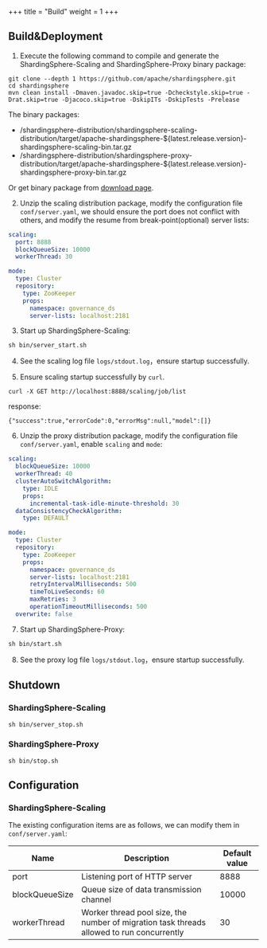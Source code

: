+++
title = "Build"
weight = 1
+++

## Build&Deployment

1. Execute the following command to compile and generate the ShardingSphere-Scaling and ShardingSphere-Proxy binary package:

```
git clone --depth 1 https://github.com/apache/shardingsphere.git
cd shardingsphere
mvn clean install -Dmaven.javadoc.skip=true -Dcheckstyle.skip=true -Drat.skip=true -Djacoco.skip=true -DskipITs -DskipTests -Prelease
```

The binary packages:
- /shardingsphere-distribution/shardingsphere-scaling-distribution/target/apache-shardingsphere-${latest.release.version}-shardingsphere-scaling-bin.tar.gz
- /shardingsphere-distribution/shardingsphere-proxy-distribution/target/apache-shardingsphere-${latest.release.version}-shardingsphere-proxy-bin.tar.gz

Or get binary package from [download page]( https://shardingsphere.apache.org/document/current/en/downloads/ ).

2. Unzip the scaling distribution package, modify the configuration file `conf/server.yaml`, we should ensure the port does not conflict with others, and modify the resume from break-point(optional) server lists:

```yaml
scaling:
  port: 8888
  blockQueueSize: 10000
  workerThread: 30

mode:
  type: Cluster
  repository:
    type: ZooKeeper
    props:
      namespace: governance_ds
      server-lists: localhost:2181
```

3. Start up ShardingSphere-Scaling:

```
sh bin/server_start.sh
```

4. See the scaling log file `logs/stdout.log`，ensure startup successfully.

5. Ensure scaling startup successfully by `curl`.

```
curl -X GET http://localhost:8888/scaling/job/list
```

response:

```
{"success":true,"errorCode":0,"errorMsg":null,"model":[]}
```

6. Unzip the proxy distribution package, modify the configuration file `conf/server.yaml`, enable `scaling` and `mode`:
```yaml
scaling:
  blockQueueSize: 10000
  workerThread: 40
  clusterAutoSwitchAlgorithm:
    type: IDLE
    props:
      incremental-task-idle-minute-threshold: 30
  dataConsistencyCheckAlgorithm:
    type: DEFAULT

mode:
  type: Cluster
  repository:
    type: ZooKeeper
    props:
      namespace: governance_ds
      server-lists: localhost:2181
      retryIntervalMilliseconds: 500
      timeToLiveSeconds: 60
      maxRetries: 3
      operationTimeoutMilliseconds: 500
  overwrite: false
```

7. Start up ShardingSphere-Proxy:

```
sh bin/start.sh
```

8. See the proxy log file `logs/stdout.log`，ensure startup successfully.

## Shutdown

### ShardingSphere-Scaling

```
sh bin/server_stop.sh
```

### ShardingSphere-Proxy

```
sh bin/stop.sh
```

## Configuration

### ShardingSphere-Scaling

The existing configuration items are as follows, we can modify them in `conf/server.yaml`:

| Name           | Description                                                                               | Default value |
| -------------- | ----------------------------------------------------------------------------------------- | ------------- |
| port           | Listening port of HTTP server                                                             | 8888          |
| blockQueueSize | Queue size of data transmission channel                                                   | 10000         |
| workerThread   | Worker thread pool size, the number of migration task threads allowed to run concurrently | 30            |
